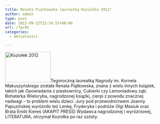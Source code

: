 ```yaml
---
title: Renata Piątkowska laureatką Koziołka 2012!
author: admin
type: post
date: 2012-09-22T22:24:53+00:00
url: /?p=95
categories:
  - Aktualności

---
```


  <a href="http://www.ibby.pl/wp-content/uploads/2013/02/DSC02220.jpg" rel="lightbox[95]"><img class="alignleft size-thumbnail wp-image-96" alt="Koziołek 2012" src="http://www.ibby.pl/wp-content/uploads/2013/02/DSC02220-150x100.jpg" width="150" height="100" srcset="http://www.ibby.pl/wp-content/uploads/2013/02/DSC02220-150x100.jpg 150w, http://www.ibby.pl/wp-content/uploads/2013/02/DSC02220-300x200.jpg 300w, http://www.ibby.pl/wp-content/uploads/2013/02/DSC02220-800x533.jpg 800w, http://www.ibby.pl/wp-content/uploads/2013/02/DSC02220.jpg 888w" sizes="(max-width: 150px) 100vw, 150px" /></a>Tegoroczną laureatką Nagrody im. Kornela Makuszyńskiego została Renata Piątkowska, znana z wielu innych książek, takich jak Opowiadania z piaskownicy, Cukierki czy Lemoniadowy ząb. Bohaterka Wieloryba, nagrodzonej książki, cierpi z powodu znacznej nadwagi – to problem wielu dzieci. Jury pod przewodnictwem Joanny Papuzińskiej wyróżniło też Lenkę, Fryderyka i podróże Olgi Masiuk oraz Brata Emilii Kiereś (AKAPIT PRESS) Wydawca nagrodzonej i wyróżnionej, LITERATURA, otrzymał Koziołka po raz szósty.
